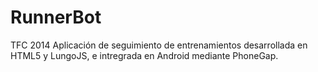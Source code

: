 # RunnerBot
TFC 2014 Aplicación de seguimiento de entrenamientos desarrollada en HTML5 y LungoJS, e intregrada en Android mediante PhoneGap.
